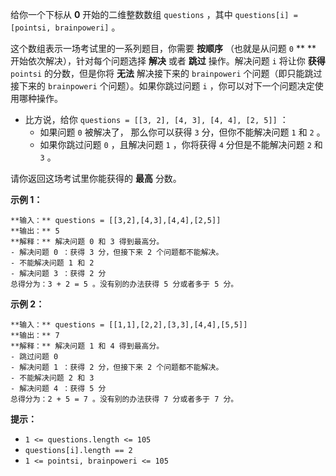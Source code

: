 给你一个下标从 **0**  开始的二维整数数组 `questions` ，其中 `questions[i] = [pointsi,
brainpoweri]` 。

这个数组表示一场考试里的一系列题目，你需要 **按顺序**  （也就是从问题 `0` ** ** 开始依次解决），针对每个问题选择 **解决**  或者
**跳过**  操作。解决问题 `i` 将让你 **获得**   `pointsi` 的分数，但是你将 **无法**  解决接下来的
`brainpoweri` 个问题（即只能跳过接下来的 `brainpoweri` 个问题）。如果你跳过问题 `i` ，你可以对下一个问题决定使用哪种操作。

  * 比方说，给你 `questions = [[3, 2], [4, 3], [4, 4], [2, 5]]` ： 
    * 如果问题 `0` 被解决了， 那么你可以获得 `3` 分，但你不能解决问题 `1` 和 `2` 。
    * 如果你跳过问题 `0` ，且解决问题 `1` ，你将获得 `4` 分但是不能解决问题 `2` 和 `3` 。

请你返回这场考试里你能获得的 **最高**  分数。



**示例 1：**

    
    
    **输入：** questions = [[3,2],[4,3],[4,4],[2,5]]
    **输出：** 5
    **解释：** 解决问题 0 和 3 得到最高分。
    - 解决问题 0 ：获得 3 分，但接下来 2 个问题都不能解决。
    - 不能解决问题 1 和 2
    - 解决问题 3 ：获得 2 分
    总得分为：3 + 2 = 5 。没有别的办法获得 5 分或者多于 5 分。
    

**示例 2：**

    
    
    **输入：** questions = [[1,1],[2,2],[3,3],[4,4],[5,5]]
    **输出：** 7
    **解释：** 解决问题 1 和 4 得到最高分。
    - 跳过问题 0
    - 解决问题 1 ：获得 2 分，但接下来 2 个问题都不能解决。
    - 不能解决问题 2 和 3
    - 解决问题 4 ：获得 5 分
    总得分为：2 + 5 = 7 。没有别的办法获得 7 分或者多于 7 分。
    



**提示：**

  * `1 <= questions.length <= 105`
  * `questions[i].length == 2`
  * `1 <= pointsi, brainpoweri <= 105`

